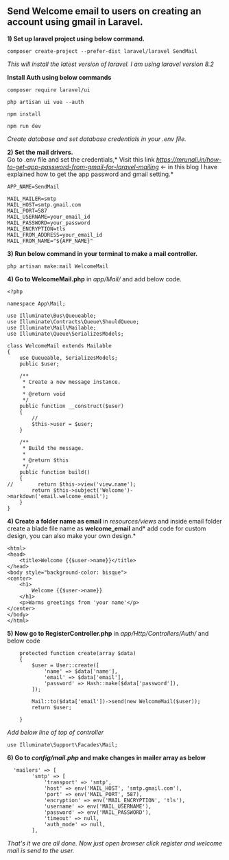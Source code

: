 ## Send Welcome email to users on creating an account using gmail in Laravel.

**1) Set up laravel project using below command.**
```
composer create-project --prefer-dist laravel/laravel SendMail
```
*This will install the latest version of laravel. I am using laravel version 8.2*

**Install Auth using below commands**
```
composer require laravel/ui
```
```
php artisan ui vue --auth
```
```
npm install
```
```
npm run dev
```

*Create database and set database credentials in your .env file.*

**2) Set the mail drivers.**  
Go to .env file and set the credentials,* Visit this link *https://mrunali.in/how-to-get-app-password-from-gmail-for-laravel-mailing* <- in this blog I have explained how to get the app password and gmail setting.*
```
APP_NAME=SendMail
```
```
MAIL_MAILER=smtp
MAIL_HOST=smtp.gmail.com
MAIL_PORT=587
MAIL_USERNAME=your_email_id
MAIL_PASSWORD=your_password
MAIL_ENCRYPTION=tls
MAIL_FROM_ADDRESS=your_email_id
MAIL_FROM_NAME="${APP_NAME}"
```

**3) Run below command in your terminal to make a mail controller.**
```
php artisan make:mail WelcomeMail
```
**4) Go to WelcomeMail.php** in *app/Mail/* and add below code.
```
<?php

namespace App\Mail;

use Illuminate\Bus\Queueable;
use Illuminate\Contracts\Queue\ShouldQueue;
use Illuminate\Mail\Mailable;
use Illuminate\Queue\SerializesModels;

class WelcomeMail extends Mailable
{
    use Queueable, SerializesModels;
    public $user;

    /**
     * Create a new message instance.
     *
     * @return void
     */
    public function __construct($user)
    {
        //
        $this->user = $user;
    }

    /**
     * Build the message.
     *
     * @return $this
     */
    public function build()
    {
//        return $this->view('view.name');
        return $this->subject('Welcome')->markdown('email.welcome_email');
    }
}
```
**4) Create a folder name as email** in *resources/views* and inside email folder create a blade file name as **welcome_email** and* add code for custom design, you can also make your own design.*
```
<html>
<head>
    <title>Welcome {{$user->name}}</title>
</head>
<body style="background-color: bisque">
<center>
    <h1>
        Welcome {{$user->name}}
    </h1>
    <p>Warms greetings from 'your name'</p>
</center>
</body>
</html>
```

**5) Now go to RegisterController.php** in *app/Http/Controllers/Auth/* and below code
```
    protected function create(array $data)
    {
        $user = User::create([
            'name' => $data['name'],
            'email' => $data['email'],
            'password' => Hash::make($data['password']),
        ]);

        Mail::to($data['email'])->send(new WelcomeMail($user));
        return $user;

    }
```
*Add below line of top of controller*
```
use Illuminate\Support\Facades\Mail;
```

**6) Go to *config/mail.php* and make changes in mailer array as below**
```
  'mailers' => [
        'smtp' => [
            'transport' => 'smtp',
            'host' => env('MAIL_HOST', 'smtp.gmail.com'),
            'port' => env('MAIL_PORT', 587),
            'encryption' => env('MAIL_ENCRYPTION', 'tls'),
            'username' => env('MAIL_USERNAME'),
            'password' => env('MAIL_PASSWORD'),
            'timeout' => null,
            'auth_mode' => null,
        ],
```
*That's it we are all done.
Now just open browser click register and welcome mail is send to the user.*

